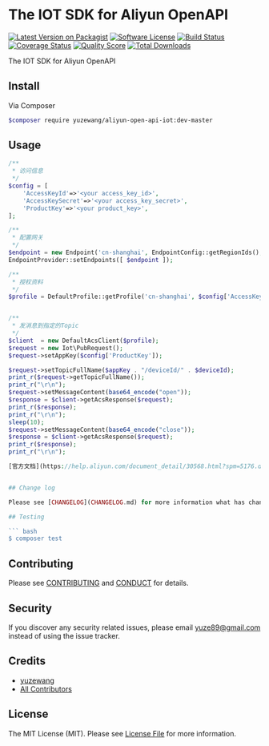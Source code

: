 The IOT SDK for Aliyun OpenAPI
==============================

[![Latest Version on Packagist][ico-version]][link-packagist]
[![Software License][ico-license]](LICENSE.md)
[![Build Status][ico-travis]][link-travis]
[![Coverage Status][ico-scrutinizer]][link-scrutinizer]
[![Quality Score][ico-code-quality]][link-code-quality]
[![Total Downloads][ico-downloads]][link-downloads]


The IOT SDK for Aliyun OpenAPI


## Install

Via Composer

``` bash
$composer require yuzewang/aliyun-open-api-iot:dev-master
```

## Usage

```php
/**
 * 访问信息
 */
$config = [
	'AccessKeyId'=>'<your access_key_id>',
	'AccessKeySecret'=>'<your access_key_secret>',
	'ProductKey'=>'<your product_key>',
];

/**
 * 配置网关
 */
$endpoint = new Endpoint('cn-shanghai', EndpointConfig::getRegionIds(), EndpointConfig::getProductDomains());
EndpointProvider::setEndpoints([ $endpoint ]);

/**
 * 授权资料
 */
$profile = DefaultProfile::getProfile('cn-shanghai', $config['AccessKeyId'], $config['AccessKeySecret']);


/**
 * 发消息到指定的Topic
 */
$client  = new DefaultAcsClient($profile);
$request = new Iot\PubRequest();
$request->setAppKey($config['ProductKey']);

$request->setTopicFullName($appKey . "/deviceId/" . $deviceId);
print_r($request->getTopicFullName());
print_r("\r\n");
$request->setMessageContent(base64_encode("open"));
$response = $client->getAcsResponse($request);
print_r($response);
print_r("\r\n");
sleep(10);
$request->setMessageContent(base64_encode("close"));
$response = $client->getAcsResponse($request);
print_r($response);
print_r("\r\n");

[官方文档](https://help.aliyun.com/document_detail/30568.html?spm=5176.doc30594.6.134.zdfioe)


## Change log

Please see [CHANGELOG](CHANGELOG.md) for more information what has changed recently.

## Testing

``` bash
$ composer test
```

## Contributing

Please see [CONTRIBUTING](CONTRIBUTING.md) and [CONDUCT](CONDUCT.md) for details.

## Security

If you discover any security related issues, please email yuze89@gmail.com instead of using the issue tracker.

## Credits

- [yuzewang][link-author]
- [All Contributors][link-contributors]

## License

The MIT License (MIT). Please see [License File](LICENSE.md) for more information.

[ico-version]: https://img.shields.io/packagist/v/yuzewang/aliyun-open-api-iot.svg?style=flat-square
[ico-license]: https://img.shields.io/badge/license-MIT-brightgreen.svg?style=flat-square
[ico-travis]: https://img.shields.io/travis/yuzewang/aliyun-open-api-iot/master.svg?style=flat-square
[ico-scrutinizer]: https://img.shields.io/scrutinizer/coverage/g/yuzewang/aliyun-open-api-iot.svg?style=flat-square
[ico-code-quality]: https://img.shields.io/scrutinizer/g/yuzewang/aliyun-open-api-iot.svg?style=flat-square
[ico-downloads]: https://img.shields.io/packagist/dt/yuzewang/aliyun-open-api-iot.svg?style=flat-square

[link-packagist]: https://packagist.org/packages/yuzewang/aliyun-open-api-iot
[link-travis]: https://travis-ci.org/yuzewang/aliyun-open-api-iot
[link-scrutinizer]: https://scrutinizer-ci.com/g/yuzewang/aliyun-open-api-iot/code-structure
[link-code-quality]: https://scrutinizer-ci.com/g/yuzewang/aliyun-open-api-iot
[link-downloads]: https://packagist.org/packages/yuzewang/aliyun-open-api-iot
[link-author]: https://github.com/yuzewang
[link-contributors]: ../../contributors